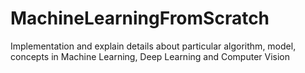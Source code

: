 # MachineLearningFromScratch
Implementation and explain details about particular algorithm, model, concepts in Machine Learning, Deep Learning and Computer Vision
